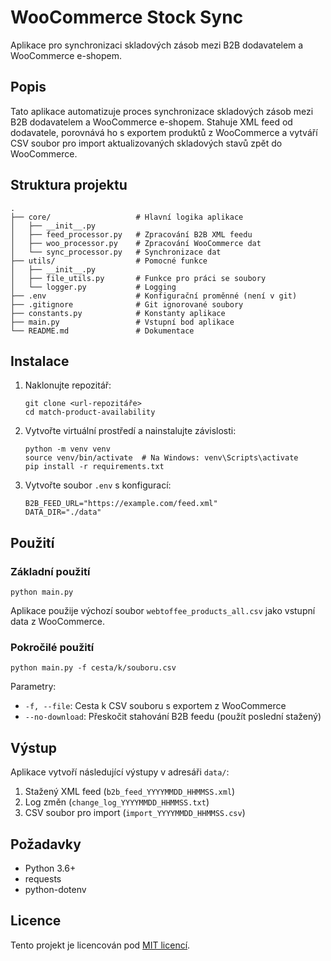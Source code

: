 # WooCommerce Stock Sync

Aplikace pro synchronizaci skladových zásob mezi B2B dodavatelem a WooCommerce e-shopem.

## Popis

Tato aplikace automatizuje proces synchronizace skladových zásob mezi B2B dodavatelem a WooCommerce e-shopem. Stahuje XML feed od dodavatele, porovnává ho s exportem produktů z WooCommerce a vytváří CSV soubor pro import aktualizovaných skladových stavů zpět do WooCommerce.

## Struktura projektu

```
.
├── core/                   # Hlavní logika aplikace
│   ├── __init__.py
│   ├── feed_processor.py   # Zpracování B2B XML feedu
│   ├── woo_processor.py    # Zpracování WooCommerce dat
│   └── sync_processor.py   # Synchronizace dat
├── utils/                  # Pomocné funkce
│   ├── __init__.py
│   ├── file_utils.py       # Funkce pro práci se soubory
│   └── logger.py           # Logging
├── .env                    # Konfigurační proměnné (není v git)
├── .gitignore              # Git ignorované soubory
├── constants.py            # Konstanty aplikace
├── main.py                 # Vstupní bod aplikace
└── README.md               # Dokumentace
```

## Instalace

1. Naklonujte repozitář:
   ```
   git clone <url-repozitáře>
   cd match-product-availability
   ```

2. Vytvořte virtuální prostředí a nainstalujte závislosti:
   ```
   python -m venv venv
   source venv/bin/activate  # Na Windows: venv\Scripts\activate
   pip install -r requirements.txt
   ```

3. Vytvořte soubor `.env` s konfigurací:
   ```
   B2B_FEED_URL="https://example.com/feed.xml"
   DATA_DIR="./data"
   ```

## Použití

### Základní použití

```
python main.py
```

Aplikace použije výchozí soubor `webtoffee_products_all.csv` jako vstupní data z WooCommerce.

### Pokročilé použití

```
python main.py -f cesta/k/souboru.csv
```

Parametry:
- `-f, --file`: Cesta k CSV souboru s exportem z WooCommerce
- `--no-download`: Přeskočit stahování B2B feedu (použít poslední stažený)

## Výstup

Aplikace vytvoří následující výstupy v adresáři `data/`:

1. Stažený XML feed (`b2b_feed_YYYYMMDD_HHMMSS.xml`)
2. Log změn (`change_log_YYYYMMDD_HHMMSS.txt`)
3. CSV soubor pro import (`import_YYYYMMDD_HHMMSS.csv`)

## Požadavky

- Python 3.6+
- requests
- python-dotenv

## Licence

Tento projekt je licencován pod [MIT licencí](LICENSE).